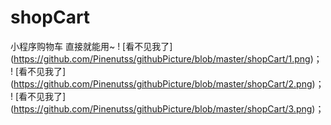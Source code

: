 # shopCart
小程序购物车 直接就能用~
! [看不见我了] (https://github.com/Pinenutss/githubPicture/blob/master/shopCart/1.png)；
! [看不见我了] (https://github.com/Pinenutss/githubPicture/blob/master/shopCart/2.png)；
! [看不见我了] (https://github.com/Pinenutss/githubPicture/blob/master/shopCart/3.png)；
